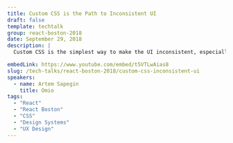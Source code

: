 ```yaml
---
title: Custom CSS is the Path to Inconsistent UI
draft: false
template: techtalk
group: react-boston-2018
date: September 29, 2018
description: |
  Custom CSS is the simplest way to make the UI inconsistent, especially if we’re talking about spacing between UI elements, font sizes or colors. When developers have too much freedom in defining the UI, they will do things differently. The issue could be solved by avoiding any custom CSS on the app level and having a set of primitive components that allow developers to glue UI together in a consistent way.

embedLink: https://www.youtube.com/embed/t5VTLwAias8
slug: /tech-talks/react-boston-2018/custom-css-inconsistent-ui
speakers:
  - name: Artem Sapegin
    title: Omio
tags:
  - "React"
  - "React Boston"
  - "CSS"
  - "Design Systems"
  - "UX Design"
---
```


